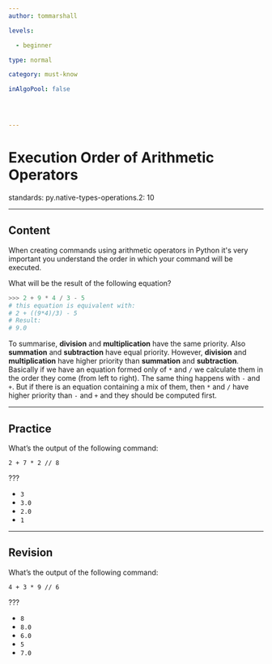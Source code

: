 ```yaml
---
author: tommarshall

levels:

  - beginner

type: normal

category: must-know

inAlgoPool: false




---
```


# Execution Order of Arithmetic Operators

standards:
  py.native-types-operations.2: 10

---
## Content

When creating commands using arithmetic operators in Python it's very important you understand the order in which your command will be executed.


What will be the result of the following equation?
```python
>>> 2 + 9 * 4 / 3 - 5
# this equation is equivalent with:
# 2 + ((9*4)/3) - 5
# Result:
# 9.0
```

To summarise, **division** and **multiplication** have the same priority. Also **summation** and **subtraction** have equal priority. However, **division** and **multiplication** have higher priority than **summation** and **subtraction**. Basically if we have an equation formed only of `*` and `/` we calculate them in the order they come (from left to right). The same thing happens with `-` and `+`. But if there is an equation containing a mix of them, then `*` and `/` have higher priority than `-` and `+` and they should be computed first.


---
## Practice

What’s the output of the following command:

```
2 + 7 * 2 // 8
```
???

* `3`
* `3.0`
* `2.0`
* `1`

---
## Revision

What’s the output of the following command:

```
4 + 3 * 9 // 6
```
???

* `8`
* `8.0`
* `6.0`
* `5`
* `7.0`
